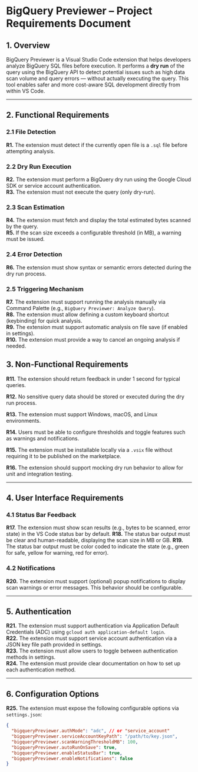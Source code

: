 # BigQuery Previewer – Project Requirements Document

## 1. Overview

BigQuery Previewer is a Visual Studio Code extension that helps developers analyze BigQuery SQL files before execution. It performs a **dry run** of the query using the BigQuery API to detect potential issues such as high data scan volume and query errors — without actually executing the query. This tool enables safer and more cost-aware SQL development directly from within VS Code.

---

## 2. Functional Requirements

### 2.1 File Detection  
**R1.** The extension must detect if the currently open file is a `.sql` file before attempting analysis.

### 2.2 Dry Run Execution  
**R2.** The extension must perform a BigQuery dry run using the Google Cloud SDK or service account authentication.  
**R3.** The extension must not execute the query (only dry-run).

### 2.3 Scan Estimation  
**R4.** The extension must fetch and display the total estimated bytes scanned by the query.  
**R5.** If the scan size exceeds a configurable threshold (in MB), a warning must be issued.

### 2.4 Error Detection  
**R6.** The extension must show syntax or semantic errors detected during the dry run process.

### 2.5 Triggering Mechanism  
**R7.** The extension must support running the analysis manually via Command Palette (e.g., `BigQuery Previewer: Analyze Query`).  
**R8.** The extension must allow defining a custom keyboard shortcut (keybinding) for quick analysis.  
**R9.** The extension must support automatic analysis on file save (if enabled in settings).  
**R10.** The extension must provide a way to cancel an ongoing analysis if needed. 

## 3. Non-Functional Requirements

**R11.** The extension should return feedback in under 1 second for typical queries.

**R12.** No sensitive query data should be stored or executed during the dry run process.

**R13.** The extension must support Windows, macOS, and Linux environments.

**R14.** Users must be able to configure thresholds and toggle features such as warnings and notifications.

**R15.** The extension must be installable locally via a `.vsix` file without requiring it to be published on the marketplace.

**R16.** The extension should support mocking dry run behavior to allow for unit and integration testing.

---

## 4. User Interface Requirements

### 4.1 Status Bar Feedback  
**R17.** The extension must show scan results (e.g., bytes to be scanned, error state) in the VS Code status bar by default.
**R18.** The status bar output must be clear and human-readable, displaying the scan size in MB or GB.
**R19.** The status bar output must be color coded to indicate the state (e.g., green for safe, yellow for warning, red for error).

### 4.2 Notifications  
**R20.** The extension must support (optional) popup notifications to display scan warnings or error messages. This behavior should be configurable.

---

## 5. Authentication

**R21.** The extension must support authentication via Application Default Credentials (ADC) using `gcloud auth application-default login`.  
**R22.** The extension must support service account authentication via a JSON key file path provided in settings.  
**R23.** The extension must allow users to toggle between authentication methods in settings.  
**R24.** The extension must provide clear documentation on how to set up each authentication method.

---

## 6. Configuration Options

**R25.** The extension must expose the following configurable options via `settings.json`:

```json
{
  "bigqueryPreviewer.authMode": "adc", // or "service_account"
  "bigqueryPreviewer.serviceAccountKeyPath": "/path/to/key.json",
  "bigqueryPreviewer.scanWarningThresholdMB": 100,
  "bigqueryPreviewer.autoRunOnSave": true,
  "bigqueryPreviewer.enableStatusBar": true,
  "bigqueryPreviewer.enableNotifications": false
}
```